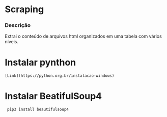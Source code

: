 # Scraping 

### Descrição
Extrai o conteúdo de arquivos html organizados em uma tabela com vários níveis.

# Instalar pynthon
    [Link](https://python.org.br/instalacao-windows)

# Instalar BeatifulSoup4

```
 pip3 install beautifulsoup4
```